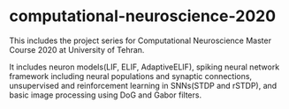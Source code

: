 # computational-neuroscience-2020

This includes the project series for Computational Neuroscience 
Master Course 2020 at University of Tehran. 

It includes neuron models(LIF, ELIF, AdaptiveELIF), spiking
neural network framework including neural populations and
synaptic connections, unsupervised and reinforcement learning
in SNNs(STDP and rSTDP), and basic image processing using DoG
and Gabor filters.